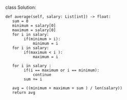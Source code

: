 class Solution:
    
    def average(self, salary: List[int]) -> float:
       sum = 0
       minimum = salary[0]
       maximum = salary[0]
       for i in salary:
            if(minimum > i):
                minimum = i
       for i in salary:
            if(maximum < i ):
                maximum = i
                
       for i in salary :
            if(i == maximum or i == minimum):
                continue
            sum += i
        
       avg = ((minimum + maximum + sum ) / len(salary))
       return avg
